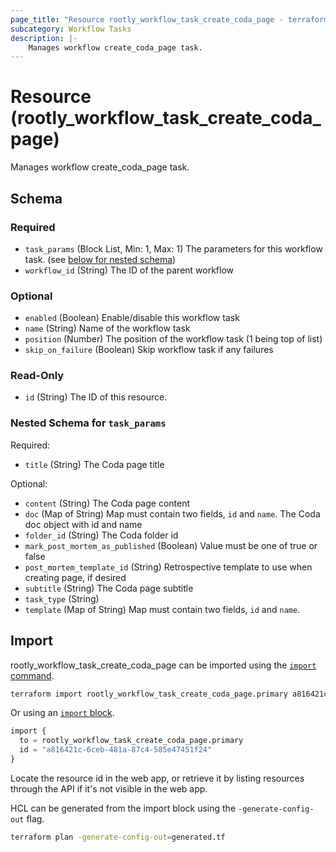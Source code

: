```yaml
---
page_title: "Resource rootly_workflow_task_create_coda_page - terraform-provider-rootly"
subcategory: Workflow Tasks
description: |-
    Manages workflow create_coda_page task.
---
```


# Resource (rootly_workflow_task_create_coda_page)

Manages workflow create_coda_page task.



<!-- schema generated by tfplugindocs -->
## Schema

### Required

- `task_params` (Block List, Min: 1, Max: 1) The parameters for this workflow task. (see [below for nested schema](#nestedblock--task_params))
- `workflow_id` (String) The ID of the parent workflow

### Optional

- `enabled` (Boolean) Enable/disable this workflow task
- `name` (String) Name of the workflow task
- `position` (Number) The position of the workflow task (1 being top of list)
- `skip_on_failure` (Boolean) Skip workflow task if any failures

### Read-Only

- `id` (String) The ID of this resource.

<a id="nestedblock--task_params"></a>
### Nested Schema for `task_params`

Required:

- `title` (String) The Coda page title

Optional:

- `content` (String) The Coda page content
- `doc` (Map of String) Map must contain two fields, `id` and `name`. The Coda doc object with id and name
- `folder_id` (String) The Coda folder id
- `mark_post_mortem_as_published` (Boolean) Value must be one of true or false
- `post_mortem_template_id` (String) Retrospective template to use when creating page, if desired
- `subtitle` (String) The Coda page subtitle
- `task_type` (String)
- `template` (Map of String) Map must contain two fields, `id` and `name`.

## Import

rootly_workflow_task_create_coda_page can be imported using the [`import` command](https://developer.hashicorp.com/terraform/cli/commands/import).

```sh
terraform import rootly_workflow_task_create_coda_page.primary a816421c-6ceb-481a-87c4-585e47451f24
```

Or using an [`import` block](https://developer.hashicorp.com/terraform/language/import).

```terraform
import {
  to = rootly_workflow_task_create_coda_page.primary
  id = "a816421c-6ceb-481a-87c4-585e47451f24"
}
```

Locate the resource id in the web app, or retrieve it by listing resources through the API if it's not visible in the web app.

HCL can be generated from the import block using the `-generate-config-out` flag.

```sh
terraform plan -generate-config-out=generated.tf
```
